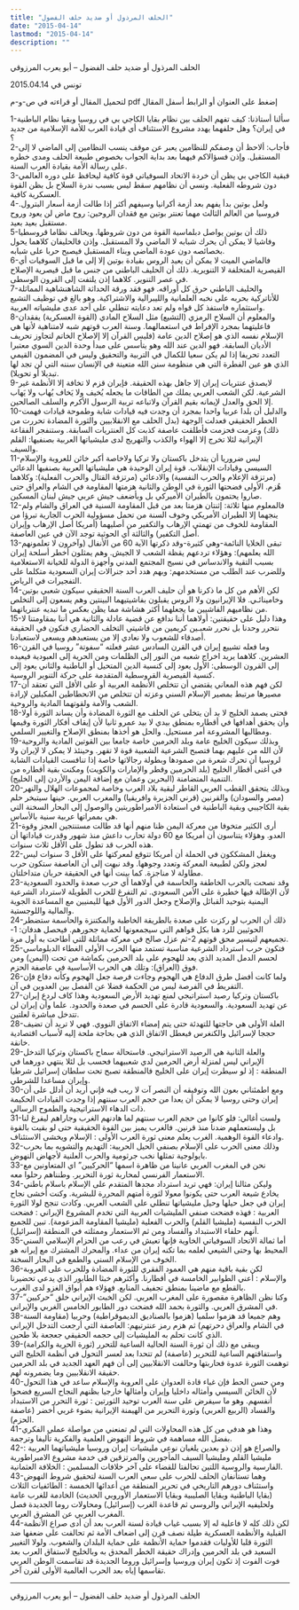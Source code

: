 ```yaml
---
title: "الحلف المرذول أو ضديد حلف الفضول"
date: "2015-04-14"
lastmod: "2015-04-14"
description: ""
---
```

الحلف المرذول أو ضديد حلف الفضول – أبو يعرب المرزوقي

تونس في 2015.04.14

لتحميل المقال أو قراءته في ص-و-م pdf إضغط على العنوان أو الرابط أسفل المقال

1-سألنا أستاذنا: كيف تفهم الحلف بين نظام بقايا الكاجي بي في روسيا وبقيا نظام الباطنية في إيران؟ وهل حلفهما يهدد مشروع الاستئناف أي قيادة العرب للأمة الإسلامية من جديد ؟  
2-فأجاب: ألاحظ أن وصفكم للنظامين يعبر عن موقف ينسب النظامين إلى الماضي لا إلى المستقبل. وإذن فسؤالاكم فيهما بعد بداية الجواب بخصوص طبيعة الحلف ومدى خطره على رسالة الأمة بقيادة العرب السنة.  
3-فبقية الكاجي بي يظن أن خردة الاتحاد السوفياتي قوة كافية ليحافظ على دوره العالمي دون شروطه الفعلية. ونسي أن نظامهم سقط ليس بسبب ندرة السلاح بل بظن القوة العسكرية كافية.  
4-ولعل بوتين بدأ يفهم بعد أزمة أكرانيا وسيفهم أكثر إذا طالت أزمة أسعار البترول. فروسيا من العالم الثالث مهما تعنتر بوتين مع فقدان الروحين: روح ماض لن يعود وروح مستقبل بعيد بعيد.  
5-ذلك أن بوتين يواصل دبلماسية القوة من دون شروطها. ويحالف نظاما قروسطيا وفاشيا لا يمكن أن يحرك شبابه لا الماضي ولا المستقبل. وإذن فالحليفان كلاهما يحول بخصائصه دون عودة الماضي وبناء المستقبل فيصبح حربا على شبابه.  
6-فالماضي الميت لا يمكن أن يعيد الروس بقيادة بوتين إلا إلى ما قبل السوفيات أي القيصرية المتخلفة لا التنويرية. ذلك أن الحليف الباطني من جنس ما قبل قيصرية الإصلاح في عصر التنوير. كلاهما إذن يلتفت إلى القرون الوسطى.  
7-والحليف الباطني حرق كل أوراقه. فهو فقد ورقة الحداثة الشاهنشاهية المماثلة للأتاتركية بحربه على نخبه العلمانية والليبرالية والاشتراكية. وهو بالغ في توظيف التشيع واستثماره فاستفذ كل قواه ولم تعد دعايته تنطلي على أحد عدى مليشياته العربية.  
8-والمعلوم أن السلاح الرمزي (التشيع) مثل السلاح المادي (القوة العسكرية) يفقدان فاعليتهما بمجرد الإفراط في استعمالهما. وسنة العرب قوتهم شبه لامتناهية لأنها هي الإسلام نفسه الذي هو إصلاح الدين عامة (فليس القرآن إلا إلاصلاح الخاتم لتجاوز تحريف الأديان السابقة. فهو الدين عند الله وهو يتأسس على مبدأ وحدة الدين السوي معتبرا التعدد تحريفا إذا لم يكن سعيا للكمال في التربية والتحقيق وليس في المضمون القيمي الذي هو عين الفطرة التي هي منظومة سنن الله متعينة في الإنسان سننه التي لن تجد لها تبديلا أو تحويلا).  
9-لايصدق عنتريات إيران إلا جاهل بهذه الحقيقة. فإيران قزم لا تخافة إلا الأنظمة غير الشرعية. لكن الشعب العربي يملك من الطاقات ما يجعله يُخيف ولا يَخاف يُهاب ولا يَهاب إلا الحق والعدل لإيمانه بقيم القرآن ولاتباعه تربية الرسول الأكرم والسلف الصالحين.  
10-والدليل أن بلدا عربيا واحدا بمجرد أن وجدت فيه قيادات شابة وطموحة قيادات فهمت الخطر الحقيقي فعدلت الوجهة (بدل الحلف مع الانقلابيين والثورة المضادة تحررت من ذلك) وعزمت فحزمت فأطلقت عاصفة كذبت كل العنتريات السابقة. وستنفجر الفقاعة الإيرانية لئلا تخرج إلا الهواء والكذب والتهريج لدى مليشياتها العربية بصنفيها: القلم والسيف.  
11-ليس ضروريا أن يتدخل باكستان ولا تركيا ولاخاصة أكبر خائن للعروبة والإسلام السيسي وقيادات الإنقلاب. قوة إيران الوحيدة هي مليشياتها العربية بصنفيها الدعائي (مرتزقة الإعلام والحرب النفسية) والادعائي (مرتزقة القتال والحرب الفعلية): وكلاهما هُزم. الأولى فضحتها الثورة في الوطن والثانية هزمتها المقاومة في الشام والعراق حتى صاروا يحتمون بالطيران الأميركي بل وبأضعف جيش عربي جيش لبنان المسكين.  
12-فالمعلوم منها ثلاثة: إثنتان هزمتا بعد من قبل المقاومة السنية في العراق والشام ولم ينجهما إلا الطيران الأمريكي وخوف السنة من تحمل مسؤولية الحرب الجارية تبرؤا من المقاومة للخوف من تهمتي الإرهاب والتكفير من أصليهما (أمريكا أصل الإرهاب وإيران أصل التكفير) والثالثة أي الحوثية توجد الآن في عين العاصفة.  
13-تبقى الخلايا النائمة-وهي كثيرة-وقد ذكرتها الآية 60 من الأنفال (وآخرون لا تعلمونهم الله يعلمهم): وهؤلاء تردعهم يقظة الشعب لا الجيش. وهم يمثلون أخطر أسلحة إيران بسبب التقية والاندساس في نسيج المجتمع المدني وأجهزة الدولة للخيانة الاستعلامية وللضرب عند الطلب من مستخدمهم: وبهم هدد أحد جنرالات إيران السعودية متكلما على التفجيرات في الرياض.  
14-لكن الأهم من كل ما ذكرنا هو أن حليف العرب السنة الحقيقي سيكون شعبي بوتين وخامينائـي. فلا الإيرانيون ولا الروس يقبلون بفاشيتيهما البينتين وهم يسعون إلى التخلص من نظاميهم الفاشيين ما يجعلهما أكثر هشاشة مما يظن بعكس ما تبديه عنترياتهما.  
15-وهذا دليل على حقيقتين: أولاهما أننا ندافع عن قضية عادلة والثانية هي أننا بمقاومتنا لا نتحرر وحدنا بل نحرر شعبـين كريمين من فاشيتي التخلف الحضاري فنكون في الحقيقة أصدقاء للشعوب ولا نعادي إلا من يستعبدهم ويسعى لاستعبادنا.  
16-وما فعله تشييع إيران في القرن السادس عشر فعلته “سفوتة” روسيا في القرن العشرين. كلاهما يريد اخراج شعبه من النور إلى الظلمات ومن الحرية إلى العبودية فيعيده إلى القرون الوسطى: الأول يعود إلى كنسية الدين المتحيل أو الباطنية والثاني يعود إلى كنسية القيصرية القروسطية المتقدمة على حركة التنوير الروسية.  
17-لكن فهم هذه المعاني يقتضي أن تتخلص الأنظمة العربية أو على الأقل التي تعتقد أن مصيرها مرتبط بمصير الإسلام السني وعزته أن تتخلص من الانحطاطين المكبلين لإرادة الشعب والأمة ولقوتهما المادية والروحية.  
18-فحتى يصمد الخليج لا بد أن يتخلى عن الحلف مع الثورة المضادة وأن يساند الثورة أولا وأن يحقق أهدافها في أقطاره بمنطق بيدي لا بيد عمرو ثانيا لأن إيقاف أفكار الثورة وقيمها ومطالبها المشروعة أمر مستحيل. والحل هو أخذها بمنطق الإصلاح والتغيير السلمي.  
19-وبذلك سيكون الخليج عامة وبلد الحرمين خاصة جامعا بين القوتين المادية والروحية لأن الله من عليهم بهما فتصبح الشرعية الشعبية قوة لا تقهر. وحينئذ لا يمكن لا لإيران ولا لروسيا أن تحرك شعرة من صمودها وبطولة رجالاتها خاصة إذا تنافست القيادات الشابة في أغنى أقطار الخليج (بلد الحرمين وقطر والإمارات والكويت) ومكنت بقية أقطاره من التنمية المتضامنة (البحرين وعمان مع إضافة اليمن والأردن إلى الخليج).  
20-وبذلك يتحقق القطب العربي القاطر لبقية بلاد العرب وخاصة لمجموعات الهلال والنهر (مصر والسودان) والقرنين (قرني الجزيرة وافريقيا) والمغرب العربي. حينها سيتبخر حلم بقية الكاجيبي وبقية الباطنية في استعادة الامبراطوريتين والوصول إلى البحار السخنة التي هي بممراتها عربية سنية بالأساس.  
21-أرى الكثير متخوفا من معركة اليمن ظنا منهم أنها قد طالت مستنتجين العجز وقوة العدو. وهؤلاء يتناسون أن أمريكا مع 60 دولة تحارب داعش منذ شهور وقدرت قياداتها أن هذه الحرب قد تطول على الأقل ثلاث سنوات.  
22-ويغفل المشككون في الحملة أن أمريكا تتوقع لمعركتها على الأقل 3 سنوات ليس لعجز ولكن لطبيعة المعركة وتعدد وجوهها. وقد نبهت إلى أن العاصفة ستكون حرب مطاولة لا مناجزة. كما بينت أنها في الحقيقة حربان متداخلتان.  
23-وقد نصحت بالحرب الخاطفة والحاسمة في أولاهما أي حرب صعدة والحدود السعودية لأن الإطالة فيها خطيرة على الأمن السعودي. ثم التفرغ للحرب الطويلة لاسترداد الشرعية اليمنية بتوحيد القبائل والإصلاح وجعل الدور الأول فيها لليمنيين مع المساعدة الجوية والمالية واللوجستية.  
24-ذلك أن الحرب لو ركزت على صعدة بالطريقة الخاطبة والمكتنزة والحاسمة ستضطر الحوثيين للرد هنا بكل قواهم التي سيجمعونها لحماية جحورهم. فيحصل هدفان: 1-تجميعهم لتيسير محق قوتهم 2-ثم عزل صالح في معركة مماثلة للتي أطاحت به أول مرة.  
25-فتكون حرب استرداد الشرعية مناسبة تستمد منها الحرب الأولى الغطاء الدبلوماسي لحسم الدمل المديد الذي يعد للهجوم على بلد الحرمين بكماشة من تحت (اليمن) ومن فوق (العراق): وتلك هي الحرب الأساسية في عاصفة الحزم.  
26-ولما كانت أفضل طرق الدفاع هي الهجوم وجاءت فرصة جعل الهجوم وكأنه دفاع فإن التفريط في الفرصة ليس من الحكمة فضلا عن الفصل بين العدوين في آن.  
27-باكستان وتركيا رصيد استراتيجي لمنع تهديد الأرض السعودية وهذا كاف لردع إيران عن تهديد السعودية. والسعودية قادرة على الحسم في صعدة والحدود. علما وأن إيران لن تتدخل مباشرة لعلتين.  
28-العلة الأولى هي حاجتها للتهدئة حتى يتم إمضاء الاتفاق النووي. فهي لا تريد أن تضيف حججا لإسرائيل والكنغرس فيعطل الاتفاق الذي هي بحاجة ملحة إليه لأسباب اقتصادية خانقة.  
29-والعلة الثانية هي الرصيد الاستراتيجي. فاستحالة سماح باكستان وتركيا التدخل الإيراني ليس لمنزلة أرض الحرمين لدي شعبيهما فحسب بل لئلا ينتهي دورهما في المنطقة : إذ لو سيطرت إيران على الخليج فالمنطقة تصبح تحت سلطان إسرائيل شرطيا وإيران مساعدا للشرطي.  
30-ومع اطمئناني بعون الله وتوفيقه أن النصر آت لا ريب فيه فإني أريد أن أدلل على أن إيران وحتى روسيا لا يمكن أن يعدا من حجم العرب سنتهم إذا وجدت القيادات الحكيمة ذات الدهاء الاستراتيجية والطموح الرسالي.  
31-ولست أغالي: فلو كانوا من حجم العرب سنتهم لما هادنهم الغرب وجاراهم ليفرغ لنا بل وليستعملهم ضدنا منذ قرنين. فالغرب يميز بين القوة الحقيقية حتى لو بقيت بالقوة وادعاء القوة الوهمية. الغرب يعلم معنى ثورة العرب الأولى : الإسلام ويخشى الاستئناف.  
32-وذلك معنى الحرب على الإسلام بصنفي الحيل الحربية: التهديم والتشويه بما بحرب بايولوجية تمثلها نخب جرثومية والحرب العلنية لأجهاض النهوض.  
33-نحن في المغرب العربي عانينا من ظاهرة اسمها “الحركيين” اي المتعاونين مع الاستعمار الفرنسي لمحاربة ثورة التحرير. وطنناهم رحلوا معه.  
34-وليكن مثالنا إيران: فهي تريد استرداد مجدها المتقدم على الإسلام باسلام باطني يخادع شيعة العرب حتى يكونوا معولا لثورة أمتهم المحررة للبشرية. وكنت أخشى نجاح إيران في جعل حيلها وحيل مليشياتها تنطلي على الشعب العربي. وكادت تنجح لولا الثورة العربية : فهذه فضحت صنفي المليشيات العربية التي تخدم المشروع الإيراني : فضحت الحرب النفسية (مليشيا القلم) والحرب الفعلية (مليشيا المقاومة المزعومة). تبين للجميع أنهم حلفاء الاستبداد والفساد ومن ثم الاستعمار وممثلته في المنطقة (إسرائيل).  
35-أما ثمالة الاتحاد السوفياتي الخاوية فإنها تعيش في رعب من الحزام الإسلامي السني المحيط بها وحتى الشيعي لعلمه بما تكنه إيران من عداء. والمحرك المشترك مع إيرانه هو الخوف من الإسلام السني والطمع في البحار السخنة.  
36-لكن بقية باقية منهم هي العمود الفقري للثورة المضادة وللحرب على العروبة والإسلام : أعني الطوابير الخامسة في أقطارنا. وأكثرهم خبثا الطابور الذي يدعي تحضيرنا بالقطع مع ماضينا بمنطق تجفيف المنابع. فهؤلاء هم أبواق الغزو لدى الغرب.  
37-وكنا نظن الظاهرة مقصورة على المغرب العربي. لكن الخبث الإيراني خلق “حركيين” في المشرق العربي. والثورة بحمد الله فضحت دور الطابور الخامس الغربي والإيراني.  
38-وهم جميعا قد هزموا سلميا (هزموا بالصناديق الديموقراطية) وحربيا (مقاومة السنة في الشام والعراق دحرتهم) ثم هزم رمز عنترتيهم: العاصفة التي أرجعت التدخل الإيراني الذي كانت تحلم به المليشيات إلى حجمه الحقيقي جعجعة بلا طحين.  
39-ويبقى مع ذلك أن ثورة السنة الحالية الساعية للتحرر (ثورة الحرية والكرامة) واستفاقتهم الساعية للتحرير (عاصفة) لم تتحدا بعد لعسر التحول في أنظمة الخليج التي توهمت الثورة عدوة فحاربتها وحالفت الانقلابيين إلى أن فهم العهد الجديد في بلد الحرمين حقيقة الانقلابيين وما يضمرونه لهم.  
40-ومن حسن الحط فإن غباء قادة العدوان على العروبة والإسلام ساعد في هذا التحول لأن الخائن السيسي وأمثاله داخليا وإيران وأمثالها خارجيا بظنهم النجاح السريع فضحوا أنفسهم. وهو ما سيفرض على سنة العرب توحيد الثورتين : ثورة التحرر من الاستبداد والفساد (الربيع العربي) وثورة التحرير من الهيمنة الإيرانية بضوء غربي أخضر (عاصفة الحزم).  
41-وهذا هو هدفي من كل هذه المحاولات التي لم تمنعني من مواصلة عملي الفكري بفضل الله مساهمة في شروط النهوض العلمية والفكرية تأليفا وترجمة.  
42-والصراع هو إذن ذو بعدين يلغيان نوعي مليشيات إيران وروسيا مليشياتهما العربية : مليشيا القلم ومليشيا السيف المأجورين والمرتزقين في خدمة مشروع الامبراطورية الفارسية والروسية اللتين تحالفتا للقضاء على آخر خلافات المسلمين : الخلافة العثمانية.  
43-وهما تستأنفان الحلف للحرب على سعي العرب السنة لتحقيق شروط النهوض واستئناف دورهم التاريخي في تحرير المنطقة من أعدائها الخمسة : الطائفيات الثلاث (بقايا الباطنية وبقايا الصليبية وبقايا الاستعمار الأوروبي الحديث) الخادمة للغرب عامة ولحليفيه الإيراني والروسي ثم قاعدة الغرب (إسرائيل) ومحاولات روما الجديدة فصل المغرب العربي عن المشرق العربي.  
44-لكن ذلك كله لا فاعلية له إلا بسبب غياب قيادة لسنة العرب بعد أن أدى صراع الأنظمة القبلية والأنظمة العسكرية طيلة نصف قرن إلى اضعاف الأمة ثم تحالفت على ضعفها ضد الثورة قلبا للأوليات فقدموا حماية الأنظمة على حماية البلدان والشعوب. ولولا التغيير السعيد في بلد الحرمين وإدراك حقيقة الخطر المحدق به وبالخليج لاستفاق العرب بعد فوت الفوت إذ تكون إيران وروسيا وإسرائيل وروما الجديدة قد تقاسمت الوطن العربي تقاسمها إياه بعد الحرب العالمية الأولى لقرن آخر.

---

الحلف المرذول أو ضديد حلف الفضول – أبو يعرب المرزوقي

###